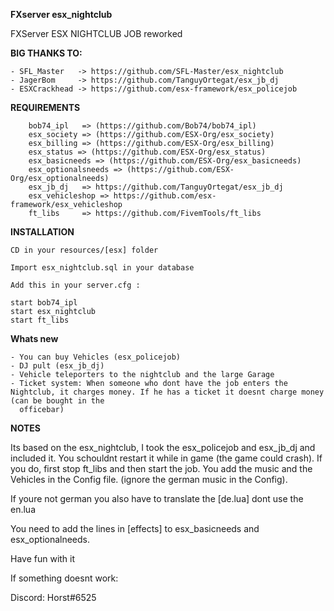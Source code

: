 **FXserver esx_nightclub**

FXServer ESX NIGHTCLUB JOB reworked

**BIG THANKS TO:**

    - SFL_Master   -> https://github.com/SFL-Master/esx_nightclub
    - JagerBom     -> https://github.com/TanguyOrtegat/esx_jb_dj
    - ESXCrackhead -> https://github.com/esx-framework/esx_policejob

**REQUIREMENTS**

        bob74_ipl   => (https://github.com/Bob74/bob74_ipl)
        esx_society => (https://github.com/ESX-Org/esx_society)
        esx_billing => (https://github.com/ESX-Org/esx_billing)
        esx_status => (https://github.com/ESX-Org/esx_status)
        esx_basicneeds => (https://github.com/ESX-Org/esx_basicneeds)
        esx_optionalsneeds => (https://github.com/ESX-Org/esx_optionalneeds)
        esx_jb_dj   => https://github.com/TanguyOrtegat/esx_jb_dj
        esx_vehicleshop => https://github.com/esx-framework/esx_vehicleshop
        ft_libs     => https://github.com/FivemTools/ft_libs

**INSTALLATION**

    CD in your resources/[esx] folder

    Import esx_nightclub.sql in your database

    Add this in your server.cfg :

    start bob74_ipl
    start esx_nightclub
    start ft_libs
    
**Whats new**

    - You can buy Vehicles (esx_policejob)
    - DJ pult (esx_jb_dj)
    - Vehicle teleporters to the nightclub and the large Garage
    - Ticket system: When someone who dont have the job enters the Nightclub, it charges money. If he has a ticket it doesnt charge money (can be bought in the  
      officebar)

**NOTES**

Its based on the esx_nightclub, I took the esx_policejob and esx_jb_dj and included it. You schouldnt restart it while in game (the game could crash). If you do, first stop ft_libs and then start the job.
You add the music and the Vehicles in the Config file. (ignore the german music in the Config).

If youre not german you also have to translate the [de.lua] dont use the en.lua

You need to add the lines in [effects] to esx_basicneeds and esx_optionalneeds.

Have fun with it

If something doesnt work:

Discord: Horst#6525





